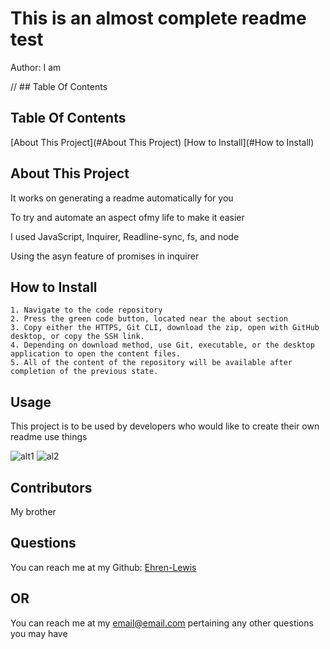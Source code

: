 
  # This is an almost complete readme test

  Author: I am
  

  // ## Table Of Contents

  ## Table Of Contents
[About This Project](#About This Project)
[How to Install](#How to Install)

  
  ## About This Project

  It works on generating a readme automatically for you

  To try and automate an aspect ofmy life to make it easier

  I used JavaScript, Inquirer, Readline-sync, fs, and node

  Using the asyn feature of promises in inquirer

  
  ## How to Install

  
    1. Navigate to the code repository
    2. Press the green code button, located near the about section
    3. Copy either the HTTPS, Git CLI, download the zip, open with GitHub desktop, or copy the SSH link.
    4. Depending on download method, use Git, executable, or the desktop application to open the content files.
    5. All of the content of the repository will be available after completion of the previous state.
    

  ## Usage

  This project is to be used by developers who would like to create their own readme use things

  ![alt1](./)
![al2](./b)


  ## Contributors

  My brother


  ## Questions

  You can reach me at my Github: [Ehren-Lewis](https://github.com/Ehren-Lewis)

  ## OR

  You can reach me at my [email@email.com](mailto:email@email.com) pertaining any other questions you may have
  